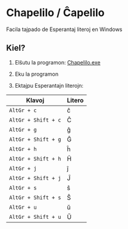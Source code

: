 # Chapelilo / Ĉapelilo
Facila tajpado de Esperantaj literoj en Windows

## Kiel?

1. Elŝutu la programon: [Chapelilo.exe](https://github.com/kvakulo/Chapelilo/releases/download/v1/Chapelilo.exe)

2. Eku la programon

3. Ektajpu Esperantajn literojn:

| Klavoj  | Litero |
| ------------- | ------------- |
| `AltGr + c`  | ĉ  |
| `AltGr + Shift + c`  | Ĉ  |
| `AltGr + g`  | ĝ  |
| `AltGr + Shift + g`  | Ĝ  |
| `AltGr + h`  | ĥ  |
| `AltGr + Shift + h`  | Ĥ  |
| `AltGr + j`  | ĵ  |
| `AltGr + Shift + j`  | Ĵ  |
| `AltGr + s`  | ŝ  |
| `AltGr + Shift + s`  | Ŝ  |
| `AltGr + u`  | ŭ  |
| `AltGr + Shift + u`  | Ŭ  |